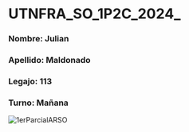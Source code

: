 # UTNFRA_SO_1P2C_2024_<Maldonado>
### Nombre: Julian
### Apellido: Maldonado
### Legajo: 113
### Turno: Mañana

![1erParcialARSO](https://github.com/user-attachments/assets/f0933340-d444-40bc-9a5b-34851f29a494)
